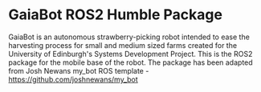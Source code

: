 <h1>GaiaBot ROS2 Humble Package</h1>

GaiaBot is an autonomous strawberry-picking robot intended to ease the harvesting process for small and medium sized farms created for the University of Edinburgh's Systems Development Project. 
This is the ROS2 package for the mobile base of the robot. The package has been adapted from Josh Newans my_bot ROS template - https://github.com/joshnewans/my_bot
